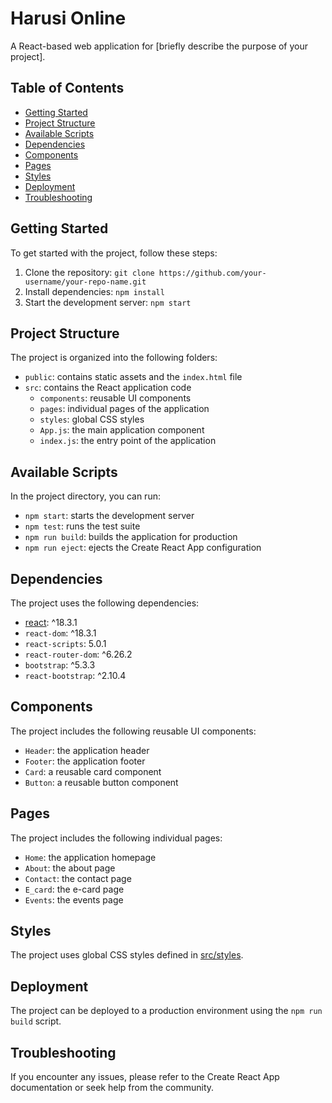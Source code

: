 # Harusi Online

A React-based web application for [briefly describe the purpose of your project].

## Table of Contents

* [Getting Started](#getting-started)
* [Project Structure](#project-structure)
* [Available Scripts](#available-scripts)
* [Dependencies](#dependencies)
* [Components](#components)
* [Pages](#pages)
* [Styles](#styles)
* [Deployment](#deployment)
* [Troubleshooting](#troubleshooting)

## Getting Started

To get started with the project, follow these steps:

1. Clone the repository: `git clone https://github.com/your-username/your-repo-name.git`
2. Install dependencies: `npm install`
3. Start the development server: `npm start`

## Project Structure

The project is organized into the following folders:

* `public`: contains static assets and the `index.html` file
* `src`: contains the React application code
	+ `components`: reusable UI components
	+ `pages`: individual pages of the application
	+ `styles`: global CSS styles
	+ `App.js`: the main application component
	+ `index.js`: the entry point of the application

## Available Scripts

In the project directory, you can run:

* `npm start`: starts the development server
* `npm test`: runs the test suite
* `npm run build`: builds the application for production
* `npm run eject`: ejects the Create React App configuration

## Dependencies

The project uses the following dependencies:

* [react](cci:4://file:///c:/Users/Documents/GitHub/react-harusiOnline/src/pages/Contact.js:0:0-4:0): ^18.3.1
* `react-dom`: ^18.3.1
* `react-scripts`: 5.0.1
* `react-router-dom`: ^6.26.2
* `bootstrap`: ^5.3.3
* `react-bootstrap`: ^2.10.4

## Components

The project includes the following reusable UI components:

* `Header`: the application header
* `Footer`: the application footer
* `Card`: a reusable card component
* `Button`: a reusable button component

## Pages

The project includes the following individual pages:

* `Home`: the application homepage
* `About`: the about page
* `Contact`: the contact page
* `E_card`: the e-card page
* `Events`: the events page

## Styles

The project uses global CSS styles defined in [src/styles](cci:7://file:///c:/Users/Loady/Documents/GitHub/react-harusiOnline/src/styles:0:0-0:0).

## Deployment

The project can be deployed to a production environment using the `npm run build` script.

## Troubleshooting

If you encounter any issues, please refer to the Create React App documentation or seek help from the community.